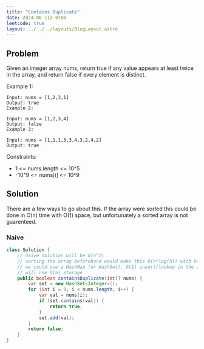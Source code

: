 ```yaml
---
title: "Contains Duplicate"
date: 2024-06-11Z-0700
leetcode: true
layout: ../../../layouts/BlogLayout.astro
---
```


## Problem

Given an integer array nums, return true if any value appears at least twice in the array, and return false if every element is distinct.

Example 1:

```text
Input: nums = [1,2,3,1]
Output: true
Example 2:

Input: nums = [1,2,3,4]
Output: false
Example 3:

Input: nums = [1,1,1,3,3,4,3,2,4,2]
Output: true
```

Constraints:

- 1 <= nums.length <= 10^5
- -10^9 <= nums[i] <= 10^9

## Solution

There are a few ways to go about this. If the array were sorted this could be done in O(n) time with O(1) space, but unfortunately a sorted array is not guarenteed.

### Naive

```java
class Solution {
    // naive solution will be O(n^2)
    // sorting the array beforehand would make this O(n*log(n)) with O(n) verification
    // we could use a HashMap (or HashSet). O(1) insert/lookup in the average case, O(n) worst case
    // will use O(n) storage
    public boolean containsDuplicate(int[] nums) {
        var set = new HashSet<Integer>();
        for (int i = 0; i < nums.length; i++) {
            var val = nums[i];
            if (set.contains(val)) {
                return true;
            }
            set.add(val);
        }
        return false;
    }
}
```
